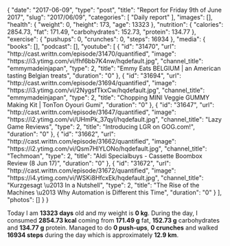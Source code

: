 {
    "date": "2017-06-09",
    "type": "post",
    "title": "Report for Friday 9th of June 2017",
    "slug": "2017\/06\/09",
    "categories": [
        "Daily report"
    ],
    "images": [],
    "health": {
        "weight": 0,
        "height": 173,
        "age": 13323
    },
    "nutrition": {
        "calories": 2854.73,
        "fat": 171.49,
        "carbohydrates": 152.73,
        "protein": 134.77
    },
    "exercise": {
        "pushups": 0,
        "crunches": 0,
        "steps": 16934
    },
    "media": {
        "books": [],
        "podcast": [],
        "youtube": [
            {
                "id": "31470",
                "url": "http:\/\/cast.writtn.com\/episode\/31470\/quantified",
                "image": "https:\/\/i3.ytimg.com\/vi\/fhf6bb7K4nw\/hqdefault.jpg",
                "channel_title": "emmymadeinjapan",
                "type": 2,
                "title": "Emmy Eats BELGIUM | an American tasting Belgian treats",
                "duration": "0"
            },
            {
                "id": "31694",
                "url": "http:\/\/cast.writtn.com\/episode\/31694\/quantified",
                "image": "https:\/\/i3.ytimg.com\/vi\/2NygsfTkxCw\/hqdefault.jpg",
                "channel_title": "emmymadeinjapan",
                "type": 2,
                "title": "Chopping MINI Veggie GUMMY Making Kit | TonTon Oyouri Gumi",
                "duration": "0"
            },
            {
                "id": "31647",
                "url": "http:\/\/cast.writtn.com\/episode\/31647\/quantified",
                "image": "https:\/\/i2.ytimg.com\/vi\/UHmPk_37qyI\/hqdefault.jpg",
                "channel_title": "Lazy Game Reviews",
                "type": 2,
                "title": "Introducing LGR on GOG.com!",
                "duration": "0"
            },
            {
                "id": "31662",
                "url": "http:\/\/cast.writtn.com\/episode\/31662\/quantified",
                "image": "https:\/\/i2.ytimg.com\/vi\/Qsm7HIYLONo\/hqdefault.jpg",
                "channel_title": "Techmoan",
                "type": 2,
                "title": "Aldi Specialbuys - Cassette Boombox Review (8 Jun 17)",
                "duration": "0"
            },
            {
                "id": "31672",
                "url": "http:\/\/cast.writtn.com\/episode\/31672\/quantified",
                "image": "https:\/\/i4.ytimg.com\/vi\/WSKi8HfcxEk\/hqdefault.jpg",
                "channel_title": "Kurzgesagt \u2013 In a Nutshell",
                "type": 2,
                "title": "The Rise of the Machines \u2013 Why Automation is Different this Time",
                "duration": "0"
            }
        ],
        "photos": []
    }
}

Today I am <strong>13323 days</strong> old and my weight is <strong>0 kg</strong>. During the day, I consumed <strong>2854.73 kcal</strong> coming from <strong>171.49 g</strong> fat, <strong>152.73 g</strong> carbohydrates and <strong>134.77 g</strong> protein. Managed to do <strong>0 push-ups</strong>, <strong>0 crunches</strong> and walked <strong>16934 steps</strong> during the day which is approximately <strong>12.9 km</strong>.